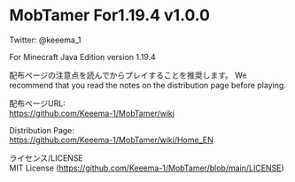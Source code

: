 # MobTamer For1.19.4 v1.0.0

Twitter: @keeema_1

For Minecraft Java Edition version 1.19.4


配布ページの注意点を読んでからプレイすることを推奨します。
We recommend that you read the notes on the distribution page before playing.

配布ページURL:  
https://github.com/Keeema-1/MobTamer/wiki

Distribution Page:  
https://github.com/Keeema-1/MobTamer/wiki/Home_EN

ライセンス/LICENSE  
MIT License (https://github.com/Keeema-1/MobTamer/blob/main/LICENSE)
